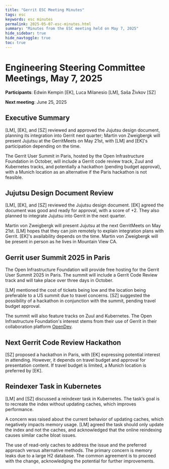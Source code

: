 ```yaml
---
title: "Gerrit ESC Meeting Minutes"
tags: esc
keywords: esc minutes
permalink: 2025-05-07-esc-minutes.html
summary: "Minutes from the ESC meeting held on May 7, 2025"
hide_sidebar: true
hide_navtoggle: true
toc: true
---
```


# Engineering Steering Committee Meetings, May 7, 2025

**Participants**: Edwin Kempin [EK], Luca Milanesio [LM], Saša Živkov [SZ]

**Next meeting**: June 25, 2025

## Executive Summary

[LM], [EK], and [SZ] reviewed and approved the Jujutsu
design document, planning its integration into Gerrit next quarter; Martin von Zweigbergk
will present Jujutsu at the GerritMeets on May 21st, with [LM] and [EK]'s
participation depending on the time. 

The Gerrit User Summit in Paris, hosted by the Open Infrastructure Foundation in October,
will include a Gerrit code review track, Zuul and Kubernetes tracks, and potentially a
hackathon (pending budget approval), with a Munich location as an alternative if the
Paris hackathon is not feasible.

## Jujutsu Design Document Review

[LM], [EK], and [SZ] reviewed the
Jujutsu design document.  [EK] agreed the document was good and ready for approval,
with a score of +2. They also planned to integrate Jujutsu into Gerrit in the next quarter.

Martin von Zweigbergk will present Jujutsu at the next GerritMeets on May 21st.
[LM] hopes that they can join remotely to explain integration plans with Gerrit.
[EK]'s availability depends on the time. Martin von Zweigbergk will be present in person
as he lives in Mountain View CA.

## Gerrit user Summit 2025 in Paris

The Open Infrastructure Foundation will provide free hosting for the Gerrit User Summit 2025 in Paris.
The summit will include a Gerrit Code Review track and will take place over three days in October.

[LM] mentioned the cost of tickets being low and the location being preferable to a US summit
due to travel concerns.  [SZ] suggested the possibility of a hackathon in conjunction with the summit,
pending travel budget approval.

The summit will also feature tracks on Zuul and Kubernetes. The Open Infrastructure Foundation's interest
stems from their use of Gerrit in their collaboration platform [OpenDev](https://opendev.net).

## Next Gerrit Code Review Hackathon

[SZ] proposed a hackathon in Paris, with [EK] expressing potential interest in attending.
However, it depends on travel budget and approval for presentation content.
If travel budget is limited, a Munich location is preferred by [EK].

## Reindexer Task in Kubernetes

[LM] and [SZ] discussed a reindexer task in Kubernetes.  The task’s goal is to recreate
the index without updating caches, which improves performance.

A concern was raised about the current behavior of updating caches, which negatively impacts memory usage. 
[LM] agreed the task should only update the index and not the caches, and acknowledged that the
online reindexing causes similar cache bloat issues.

The use of read-only caches to address the issue and the preferred approach versus alternative methods.
The primary concern is memory leaks due to a large H2 database.
The common agreement is to proceed with the change, acknowledging the potential for further improvements.






